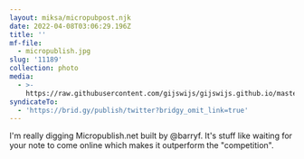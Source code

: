 ```yaml
---
layout: miksa/micropubpost.njk
date: 2022-04-08T03:06:29.196Z
title: ''
mf-file:
  - micropublish.jpg
slug: '11189'
collection: photo
media:
  - >-
    https://raw.githubusercontent.com/gijswijs/gijswijs.github.io/master/stream/2022/4/8/RackMultipart20220408-4-1lvm77g.jpg
syndicateTo:
  - 'https://brid.gy/publish/twitter?bridgy_omit_link=true'
---
```

I&#39;m really digging Micropublish.net built by @barryf. It&#39;s stuff like waiting for your note to come online which makes it outperform the &quot;competition&quot;.
